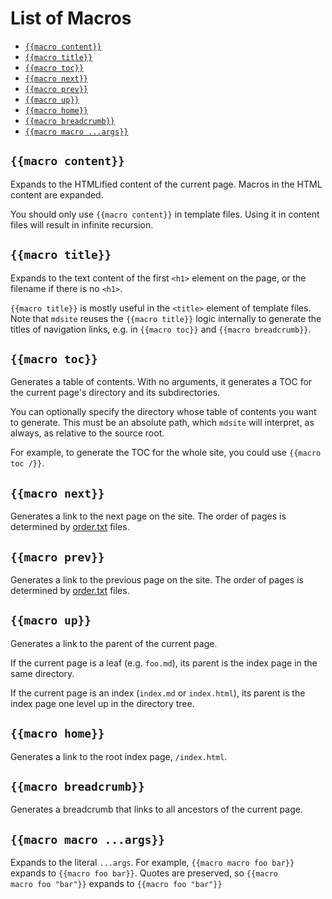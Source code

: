# List of Macros

- [`{{macro content}}`](#macro-content)
- [`{{macro title}}`](#macro-title)
- [`{{macro toc}}`](#macro-toc)
- [`{{macro next}}`](#macro-next)
- [`{{macro prev}}`](#macro-prev)
- [`{{macro up}}`](#macro-up)
- [`{{macro home}}`](#macro-home)
- [`{{macro breadcrumb}}`](#macro-breadcrumb)
- [`{{macro macro ...args}}`](#macro-macro)

## `{{macro content}}`

Expands to the HTMLified content of the current page. Macros in the HTML content are expanded.

You should only use `{{macro content}}` in template files. Using it in content files will result
in infinite recursion.

## `{{macro title}}`

Expands to the text content of the first `<h1>` element on the page, or the filename if there
is no `<h1>`.

`{{macro title}}` is mostly useful in the `<title>` element of template files. Note that `mdsite`
reuses the `{{macro title}}` logic internally to generate the titles of navigation links, e.g. in `{{macro toc}}` and `{{macro breadcrumb}}`.

## `{{macro toc}}`

Generates a table of contents. With no arguments, it generates a TOC for the current page's directory and its subdirectories.

You can optionally specify the directory whose table of contents you want to generate. This must be an absolute path, which `mdsite` will interpret, as always, as relative to the source root.

For example, to generate the TOC for the whole site, you could use `{{macro toc /}}`.

## `{{macro next}}`

Generates a link to the next page on the site. The order of pages is determined by [order.txt](./order) files.

## `{{macro prev}}`

Generates a link to the previous page on the site. The order of pages is determined by [order.txt](./order) files.

## `{{macro up}}`

Generates a link to the parent of the current page.

If the current page is a leaf (e.g. `foo.md`), its parent is the index page in the same directory.

If the current page is an index (`index.md` or `index.html`), its parent is the index page one level up in the directory tree.

## `{{macro home}}`

Generates a link to the root index page, `/index.html`.

## `{{macro breadcrumb}}`

Generates a breadcrumb that links to all ancestors of the current page.

## `{{macro macro ...args}}`

Expands to the literal `...args`. For example,
`{{macro macro foo bar}}` expands to `{{macro foo bar}}`. Quotes are preserved,
so <code>{{macro macro foo "bar"}}</code> expands to <code>{{macro foo "bar"}}</code>
